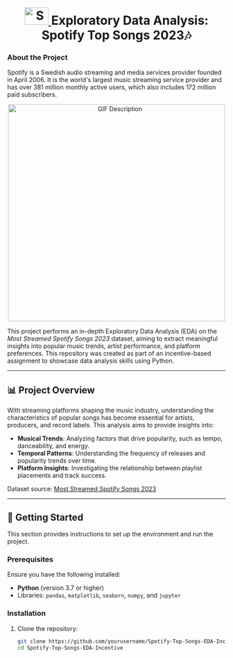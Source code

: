 
# <h1 align="center"> <a href="https://open.spotify.com/user/exll9wa5yql2llqyi1k5h56qm?si=YkkYuaD7SN60DMjXWo7eTQ&utm_source=copy-link" target="_blank"> <img src="https://github.com/mrankitgupta/Spotify-Data-Analysis-using-Python/blob/main/images/social-spotify.svg" alt="Spotify" width="55" height="40"/> </a> Exploratory Data Analysis: Spotify Top Songs 2023🎶



### About the Project

Spotify is a Swedish audio streaming and media services provider founded in April 2006. It is the world's largest music streaming service provider and has over 381 million monthly active users, which also includes 172 million paid subscribers.

<p align="center">
<img src="https://github.com/user-attachments/assets/ebc3f8a8-09b6-4cd9-9fe7-f2472afca0ab" width="500" alt="GIF Description">
</p>



This project performs an in-depth Exploratory Data Analysis (EDA) on the *Most Streamed Spotify Songs 2023* dataset, aiming to extract meaningful insights into popular music trends, artist performance, and platform preferences. This repository was created as part of an incentive-based assignment to showcase data analysis skills using Python.

---

## 📊 Project Overview

With streaming platforms shaping the music industry, understanding the characteristics of popular songs has become essential for artists, producers, and record labels. This analysis aims to provide insights into:
- **Musical Trends**: Analyzing factors that drive popularity, such as tempo, danceability, and energy.
- **Temporal Patterns**: Understanding the frequency of releases and popularity trends over time.
- **Platform Insights**: Investigating the relationship between playlist placements and track success.

Dataset source: [Most Streamed Spotify Songs 2023](https://www.kaggle.com/datasets/nelgiriyewithana/top-spotify-songs-2023)

---

## 📂 Getting Started

This section provides instructions to set up the environment and run the project.

### Prerequisites

Ensure you have the following installed:
- **Python** (version 3.7 or higher)
- Libraries: `pandas`, `matplotlib`, `seaborn`, `numpy`, and `jupyter`

### Installation

1. Clone the repository:
   ```bash
   git clone https://github.com/yourusername/Spotify-Top-Songs-EDA-Incentive.git
   cd Spotify-Top-Songs-EDA-Incentive
